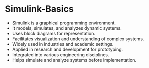 # Simulink-Basics

* Simulink is a graphical programming environment.
* It models, simulates, and analyzes dynamic systems.
* Uses block diagrams for representation.
* Facilitates visualization and understanding of complex systems.
* Widely used in industries and academic settings.
* Applied in research and development for prototyping.
* Integrated into various engineering disciplines. 
* Helps simulate and analyze systems before implementation.  
 
